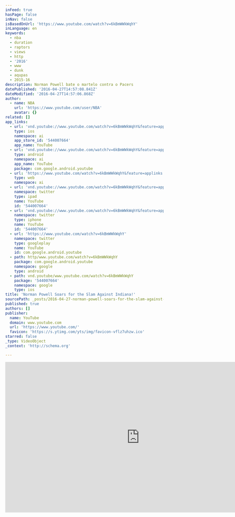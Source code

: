 ```yaml
---
inFeed: true
hasPage: false
inNav: false
isBasedOnUrl: 'https://www.youtube.com/watch?v=6kBmWWkWqhY'
inLanguage: en
keywords:
  - nba
  - duration
  - raptors
  - views
  - http
  - '2016'
  - www
  - dunk
  - aqupas
  - 2015-16
description: Norman Powell bate o martelo contra o Pacers
datePublished: '2016-04-27T14:57:08.841Z'
dateModified: '2016-04-27T14:57:06.868Z'
author:
  - name: NBA
    url: 'https://www.youtube.com/user/NBA'
    avatar: {}
related: []
app_links:
  - url: 'vnd.youtube://www.youtube.com/watch?v=6kBmWWkWqhY&feature=applinks'
    type: ios
    namespace: ai
    app_store_id: '544007664'
    app_name: YouTube
  - url: 'vnd.youtube://www.youtube.com/watch?v=6kBmWWkWqhY&feature=applinks'
    type: android
    namespace: ai
    app_name: YouTube
    package: com.google.android.youtube
  - url: 'https://www.youtube.com/watch?v=6kBmWWkWqhY&feature=applinks'
    type: web
    namespace: ai
  - url: 'vnd.youtube://www.youtube.com/watch?v=6kBmWWkWqhY&feature=applinks'
    namespace: twitter
    type: ipad
    name: YouTube
    id: '544007664'
  - url: 'vnd.youtube://www.youtube.com/watch?v=6kBmWWkWqhY&feature=applinks'
    namespace: twitter
    type: iphone
    name: YouTube
    id: '544007664'
  - url: 'https://www.youtube.com/watch?v=6kBmWWkWqhY'
    namespace: twitter
    type: googleplay
    name: YouTube
    id: com.google.android.youtube
  - path: http/www.youtube.com/watch?v=6kBmWWkWqhY
    package: com.google.android.youtube
    namespace: google
    type: android
  - path: vnd.youtube/www.youtube.com/watch?v=6kBmWWkWqhY
    package: '544007664'
    namespace: google
    type: ios
title: 'Norman Powell Soars for the Slam Against Indiana!'
sourcePath: _posts/2016-04-27-norman-powell-soars-for-the-slam-against-indiana.md
published: true
authors: []
publisher:
  name: YouTube
  domain: www.youtube.com
  url: 'https://www.youtube.com/'
  favicon: 'https://s.ytimg.com/yts/img/favicon-vflz7uhzw.ico'
starred: false
_type: VideoObject
_context: 'http://schema.org'

---
```

<iframe src="https://cdn.embedly.com/widgets/media.html?src=https%3A%2F%2Fwww.youtube.com%2Fembed%2F6kBmWWkWqhY%3Ffeature%3Doembed&amp;url=https%3A%2F%2Fwww.youtube.com%2Fwatch%3Fv%3D6kBmWWkWqhY&amp;image=https%3A%2F%2Fi.ytimg.com%2Fvi%2F6kBmWWkWqhY%2Fhqdefault.jpg&amp;key=b7d04c9b404c499eba89ee7072e1c4f7&amp;type=text%2Fhtml&amp;schema=youtube" width="854" height="480" scrolling="no" frameborder="0" allowfullscreen="" style=""></iframe>